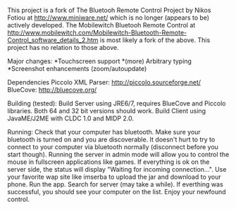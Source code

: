 This project is a fork of The Bluetooh Remote Control Project by Nikos Fotiou at http://www.miniware.net/ which is no longer (appears to be) actively developed. The Mobilewitch Bluetooh Remote Control at http://www.mobilewitch.com/Mobilewitch-Bluetooth-Remote-Control_software_details_2.htm is most likely a fork of the above. This project has no relation to those above.

Major changes:
*Touchscreen support
*(more) Arbitrary typing
*Screenshot enhancements (zoom/autoupdate)

Dependencies
Piccolo XML Parser: http://piccolo.sourceforge.net/
BlueCove: http://bluecove.org/

Building (tested):
Build Server using JRE6/7, requires BlueCove and Piccolo libraries. Both 64 and 32 bit versions should work.
Build Client using JavaME/J2ME with CLDC 1.0 and MIDP 2.0.

Running:
Check that your computer has bluetooth. Make sure your bluetooth is turned on and you are discoverable. It doesn't hurt to try to connect to your computer via bluetooth normally (disconnect before you start though). Running the server in admin mode will allow you to control the mouse in fullscreen applications like games. If everything is ok on the server side, the status will display "Waiting for incoming connection...". Use your favorite wap site like imserba to upload the jar and download to your phone. Run the app. Search for server (may take a while). If everthing was successful, you should see your computer on the list. Enjoy your newfound control. 